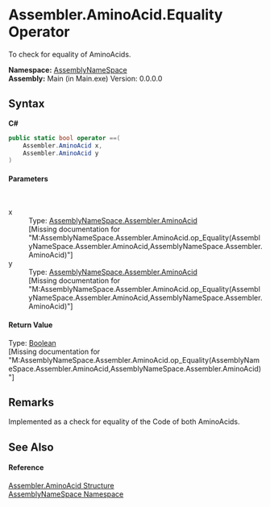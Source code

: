 # Assembler.AminoAcid.Equality Operator 
 

To check for equality of AminoAcids.

**Namespace:**&nbsp;<a href="6bcc80ef-5cfd-db5f-1eb2-7297d1c16397">AssemblyNameSpace</a><br />**Assembly:**&nbsp;Main (in Main.exe) Version: 0.0.0.0

## Syntax

**C#**<br />
``` C#
public static bool operator ==(
	Assembler.AminoAcid x,
	Assembler.AminoAcid y
)
```


#### Parameters
&nbsp;<dl><dt>x</dt><dd>Type: <a href="6c08d832-b4a6-5a74-e503-fb03127f8c59">AssemblyNameSpace.Assembler.AminoAcid</a><br />\[Missing <param name="x"/> documentation for "M:AssemblyNameSpace.Assembler.AminoAcid.op_Equality(AssemblyNameSpace.Assembler.AminoAcid,AssemblyNameSpace.Assembler.AminoAcid)"\]</dd><dt>y</dt><dd>Type: <a href="6c08d832-b4a6-5a74-e503-fb03127f8c59">AssemblyNameSpace.Assembler.AminoAcid</a><br />\[Missing <param name="y"/> documentation for "M:AssemblyNameSpace.Assembler.AminoAcid.op_Equality(AssemblyNameSpace.Assembler.AminoAcid,AssemblyNameSpace.Assembler.AminoAcid)"\]</dd></dl>

#### Return Value
Type: <a href="http://msdn2.microsoft.com/en-us/library/a28wyd50" target="_blank">Boolean</a><br />\[Missing <returns> documentation for "M:AssemblyNameSpace.Assembler.AminoAcid.op_Equality(AssemblyNameSpace.Assembler.AminoAcid,AssemblyNameSpace.Assembler.AminoAcid)"\]

## Remarks
Implemented as a check for equality of the Code of both AminoAcids.

## See Also


#### Reference
<a href="6c08d832-b4a6-5a74-e503-fb03127f8c59">Assembler.AminoAcid Structure</a><br /><a href="6bcc80ef-5cfd-db5f-1eb2-7297d1c16397">AssemblyNameSpace Namespace</a><br />